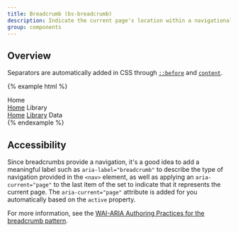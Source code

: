 ```yaml
---
title: Breadcrumb (bs-breadcrumb)
description: Indicate the current page's location within a navigational hierarchy that automatically adds separators via CSS.
group: components
---
```


## Overview

Separators are automatically added in CSS through [`::before`](https://developer.mozilla.org/en-US/docs/Web/CSS/::before) and [`content`](https://developer.mozilla.org/en-US/docs/Web/CSS/content).

{% example html %}
<nav aria-label="breadcrumb">
  <bs-breadcrumb>
    <bs-breadcrumb-item active>Home</bs-breadcrumb-item>
  </bs-breadcrumb>
</nav>

<nav aria-label="breadcrumb">
  <bs-breadcrumb>
    <bs-breadcrumb-item><a href="#">Home</a></bs-breadcrumb-item>
    <bs-breadcrumb-item active>Library</bs-breadcrumb-item>
  </bs-breadcrumb>
</nav>

<nav aria-label="breadcrumb">
  <bs-breadcrumb>
    <bs-breadcrumb-item><a href="#">Home</a></bs-breadcrumb-item>
    <bs-breadcrumb-item><a href="#">Library</a></bs-breadcrumb-item>
    <bs-breadcrumb-item active>Data</bs-breadcrumb-item>
  </bs-breadcrumb>
</nav>
{% endexample %}

## Accessibility

Since breadcrumbs provide a navigation, it's a good idea to add a meaningful label such as `aria-label="breadcrumb"` to describe the type of navigation provided in the `<nav>` element, as well as applying an `aria-current="page"` to the last item of the set to indicate that it represents the current page. The `aria-current="page"` attribute is added for you automatically based on the `active` property.

For more information, see the [WAI-ARIA Authoring Practices for the breadcrumb pattern](https://www.w3.org/TR/wai-aria-practices/#breadcrumb).
